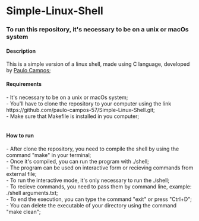 # Simple-Linux-Shell
<h3>To run this repository, it's necessary to be on a unix or macOs system</h3>
<h4>Description</h4>
This is a simple version of a linux shell, made using C language, developed by <a href="https://github.com/paulo-campos-57" target="_blank">Paulo Campos</a>;
<h4>Requirements</h4>
<table>
  <tr>- It's necessary to be on a unix or macOs system;</tr><br>
  <tr>- You'll have to clone the repository to your computer using the link https://github.com/paulo-campos-57/Simple-Linux-Shell.git;</tr><br>
  <tr>- Make sure that Makefile is installed in you computer;</tr><br>
</table>
<h4>How to run</h4>
<table>
  <tr>- After clone the repository, you need to compile the shell by using the command "make" in your terminal;</tr><br>
  <tr>- Once it's compiled, you can run the program with ./shell;</tr><br>
  <tr>- The program can be used on interactive form or recieving commands from external file;</tr><br>
  <tr>- To run the interactive mode, it's only necessary to run the ./shell;</tr><br>
  <tr>- To recieve commands, you need to pass them by command line, example: ./shell arguments.txt;</tr><br>
  <tr>- To end the execution, you can type the command "exit" or press "Ctrl+D";</tr><br>
  <tr>- You can delete the executable of your directory using the command "make clean";</tr><br>
</table>

